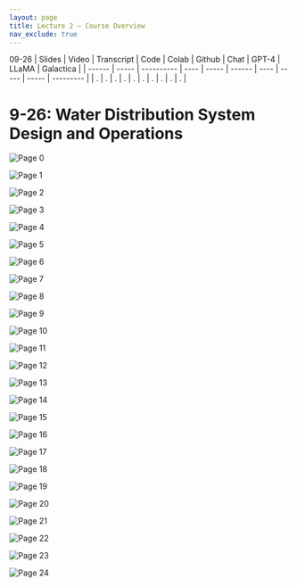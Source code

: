 ```yaml
---
layout: page
title: Lecture 2 – Course Overview
nav_exclude: true
---
```

09-26
| Slides | Video | Transcript | Code | Colab | Github | Chat | GPT-4 | LLaMA | Galactica |
| ------ | ----- | ---------- | ---- | ----- | ------ | ---- | ----- | ----- | --------- |
| .      | .     | .          | .    | .     | .      | .    | .     | .     | .          |


# 9-26: Water Distribution System Design and Operations
![Page 0]( /CivEng112/assets/slides/09-26/09-26_Lecture.pdf-page0.png )

![Page 1]( /CivEng112/assets/slides/09-26/09-26_Lecture.pdf-page1.png )

![Page 2]( /CivEng112/assets/slides/09-26/09-26_Lecture.pdf-page2.png )

![Page 3]( /CivEng112/assets/slides/09-26/09-26_Lecture.pdf-page3.png )

![Page 4]( /CivEng112/assets/slides/09-26/09-26_Lecture.pdf-page4.png )

![Page 5]( /CivEng112/assets/slides/09-26/09-26_Lecture.pdf-page5.png )

![Page 6]( /CivEng112/assets/slides/09-26/09-26_Lecture.pdf-page6.png )

![Page 7]( /CivEng112/assets/slides/09-26/09-26_Lecture.pdf-page7.png )

![Page 8]( /CivEng112/assets/slides/09-26/09-26_Lecture.pdf-page8.png )

![Page 9]( /CivEng112/assets/slides/09-26/09-26_Lecture.pdf-page9.png )

![Page 10]( /CivEng112/assets/slides/09-26/09-26_Lecture.pdf-page10.png )

![Page 11]( /CivEng112/assets/slides/09-26/09-26_Lecture.pdf-page11.png )

![Page 12]( /CivEng112/assets/slides/09-26/09-26_Lecture.pdf-page12.png )

![Page 13]( /CivEng112/assets/slides/09-26/09-26_Lecture.pdf-page13.png )

![Page 14]( /CivEng112/assets/slides/09-26/09-26_Lecture.pdf-page14.png )

![Page 15]( /CivEng112/assets/slides/09-26/09-26_Lecture.pdf-page15.png )

![Page 16]( /CivEng112/assets/slides/09-26/09-26_Lecture.pdf-page16.png )

![Page 17]( /CivEng112/assets/slides/09-26/09-26_Lecture.pdf-page17.png )

![Page 18]( /CivEng112/assets/slides/09-26/09-26_Lecture.pdf-page18.png )

![Page 19]( /CivEng112/assets/slides/09-26/09-26_Lecture.pdf-page19.png )

![Page 20]( /CivEng112/assets/slides/09-26/09-26_Lecture.pdf-page20.png )

![Page 21]( /CivEng112/assets/slides/09-26/09-26_Lecture.pdf-page21.png )

![Page 22]( /CivEng112/assets/slides/09-26/09-26_Lecture.pdf-page22.png )

![Page 23]( /CivEng112/assets/slides/09-26/09-26_Lecture.pdf-page23.png )

![Page 24]( /CivEng112/assets/slides/09-26/09-26_Lecture.pdf-page24.png )

